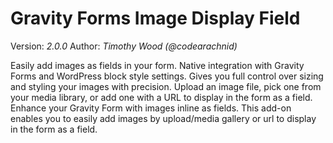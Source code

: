 # Gravity Forms Image Display Field

Version: *2.0.0*
Author: *Timothy Wood (@codearachnid)*

Easily add images as fields in your form. Native integration with Gravity Forms and WordPress block style settings. Gives you full control over sizing and styling your images with precision. Upload an image file, pick one from your media library, or add one with a URL to display in the form as a field. Enhance your Gravity Form with images inline as fields. This add-on enables you to easily add images by upload/media gallery or url to display in the form as a field.
